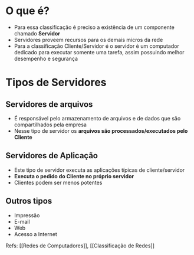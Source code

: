 # O que é?

- Para essa classificação é preciso a existência de um componente chamado **Servidor**
- Servidores proveem recursos para os demais micros da rede
- Para a classificação Cliente/Servidor é o servidor é um computador dedicado para executar somente uma tarefa, assim possuindo melhor desempenho e segurança
# Tipos de Servidores
## Servidores de arquivos

- É responsável pelo armazenamento de arquivos e de dados que são compartilhados pela empresa
- Nesse tipo de servidor os **arquivos são processados/executados pelo Cliente**
## Servidores de Aplicação

- Este tipo de servidor executa as aplicações típicas de cliente/servidor
- **Executa o pedido do Cliente no próprio servidor**
- Clientes podem ser menos potentes

## Outros tipos

- Impressão
- E-mail
- Web
- Acesso a Internet

Refs: [[Redes de Computadores]], [[Classificação de Redes]]